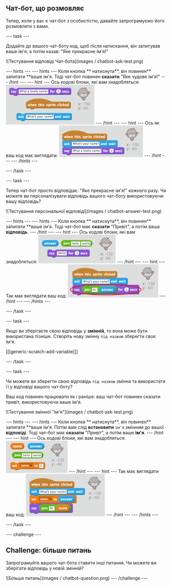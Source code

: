 ## Чат-бот, що розмовляє

Тепер, коли у вас є чат-бот з особистістю, давайте запрограмуємо його розмовляти з вами.

\--- task \---

Додайте до вашого чат-боту код, щоб після натискання, він запитував ваше ім'я, а потім казав: "Яке прекрасне ім'я!"

![Тестування відповіді Чат-бота](images / chatbot-ask-test.png)

\--- hints \--- \--- hints \--- Коли кнопка ** натиснута**, він повинен** запитати **ваше ім'я. Тоді чат-бот повинен **сказати** "Яке чудове ім'я!" \--- /hint \--- \--- hint \--- Ось кодові блоки, які вам знадобляться: ![Blocks for a ChatBot reply](images/chatbot-ask-blocks.png) \--- /hint \--- \--- hint \--- Ось як ваш код має виглядати: ![Code for a ChatBot reply](images/chatbot-ask-code.png) \--- /hint \--- \--- /hints \---

\--- /task \---

\--- task \---

Тепер чат-бот просто відповідає: "Яке прекрасне ім'я!" кожного разу. Чи можете ви персоналізувати відповідь вашого чат-боту використовуючи вашу відповідь?

![Тестування персональної відповіді](images / chatbot-answer-test.png)

\--- hints \--- \--- hints \--- Коли кнопка ** натиснута**, він повинен** запитати **ваше ім'я. Тоді чат-бот має **сказати** "Привіт", а потім ваша **відповідь**. \--- /hint \--- \--- hint \--- Ось кодові блоки, які вам знадобляться: ![Blocks for a personalised reply](images/chatbot-answer-blocks.png) \--- /hint \--- \--- hint \--- Так має виглядати ваш код: ![Code for a personalised reply](images/chatbot-answer-code.png) \--- /hint \--- \--- /hints \---

\--- /task \---

\--- task \---

Якщо ви зберігаєте свою відповідь у **змінній**, то вона може бути використана пізніше. Створіть нову змінну `під назвою` зберегти своє ім'я.

[[[generic-scratch-add-variable]]]

\--- /task \---

\--- task \---

Чи можете ви зберегти свою відповідь `під назвою` змінна та використати її у відповіді вашого чат-боту?

Ваш код повинен працювати як і раніше: ваш чат-бот повинен сказати привіт, використовуючи ваше ім'я.

![Тестування змінної "ім'я"](images / chatbot-ask-test.png)

\--- hints \--- \--- hints \--- Коли кнопка ** натиснута**, він повинен** запитати **ваше ім'я. Потім вам слід **встановити** `ім'я` змінним до вашої **відповіді**. Тоді чат-бот має **сказати** "Привіт", а потім ваше **ім'я**. \--- /hint \--- \--- hint \--- Ось кодові блоки, які вам знадобляться: ![Blocks for a 'name' variable](images/chatbot-variable-blocks.png) \--- /hint \--- \--- hint \--- Так має виглядати ваш код: ![Code for a 'name' variable](images/chatbot-variable-code.png) \--- /hint \--- \--- /hints \---

\--- /task \---

\--- challenge \---

## Challenge: більше питань

Запрограмуйте вашого чат-бота ставити інші питання. Чи можете ви зберігати відповідь у новій змінній?

![Більше питань](images / chatbot-question.png) \--- /challenge \---